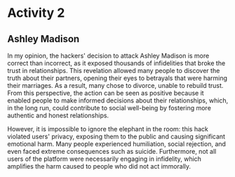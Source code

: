 Activity 2
========================
## Ashley Madison
In my opinion, the hackers' decision to attack Ashley Madison is more correct than incorrect, as it exposed thousands of infidelities that broke the trust in relationships. This revelation allowed many people to discover the truth about their partners, opening their eyes to betrayals that were harming their marriages. As a result, many chose to divorce, unable to rebuild trust. From this perspective, the action can be seen as positive because it enabled people to make informed decisions about their relationships, which, in the long run, could contribute to social well-being by fostering more authentic and honest relationships.

However, it is impossible to ignore the elephant in the room: this hack violated users' privacy, exposing them to the public and causing significant emotional harm. Many people experienced humiliation, social rejection, and even faced extreme consequences such as suicide. Furthermore, not all users of the platform were necessarily engaging in infidelity, which amplifies the harm caused to people who did not act immorally.

